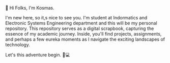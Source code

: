 👋 Hi Folks, I'm Kosmas.

I'm new here, so it,s nice to see you. I'm student at Indormatics and Electronic Systems Engineering department and this will be my personal repository. 
This repository serves as a digital scrapbook, capturing the essence of my academic journey. Inside, you'll find projects, assignments, and perhaps a few eureka moments as I navigate the exciting landscapes of technology.

Let's this adventure begin. 🚀💻

